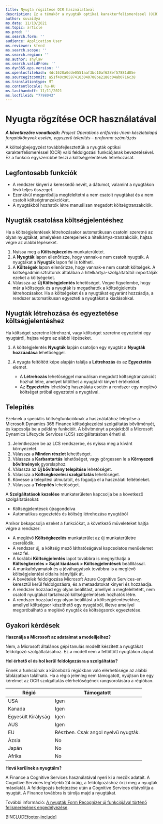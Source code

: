 ```yaml
---
title: Nyugta rögzítése OCR használatával
description: Ez a témakör a nyugták optikai karakterfelismeréssel (OCR) való feldolgozásáról nyújt információkat.
author: suvaidya
ms.date: 11/10/2021
ms.topic: article
ms.prod: ''
ms.search.form: ''
audience: Application User
ms.reviewer: kfend
ms.search.scope: ''
ms.search.region: ''
ms.author: shylaw
ms.search.validFrom: ''
ms.dyn365.ops.version: ''
ms.openlocfilehash: 4dc1628a0dde0551aaf3bc10af628ef57881d85e
ms.sourcegitcommit: a51f40c905874103040708be2188c04ab0716c38
ms.translationtype: MT
ms.contentlocale: hu-HU
ms.lasthandoff: 11/11/2021
ms.locfileid: "7798043"
---
```

# <a name="capture-a-receipt-using-ocr"></a>Nyugta rögzítése OCR használatával

_**A következőre vonatkozik:** Project Operations erőforrás-/nem készletalapú forgatókönyvek esetén, egyszerű telepítés – proforma számlázás_

A költségbejegyzést továbbfejlesztettük a nyugták optikai karakterfelismeréssel (OCR) való feldolgozási funkciójának bevezetésével. Ez a funkció egyszerűbbé teszi a költségjelentések létrehozását.

## <a name="key-features"></a>Legfontosabb funkciók

- A rendszer kinyeri a kereskedő nevét, a dátumot, valamint a nyugtákon lévő teljes összeget.
- Ezenkívül megpróbálja megfeleltetni a nem csatolt nyugtákat és a nem csatolt költségtranzakciókat.
- A nyugtákból hozhatók létre manuálisan megadott költségtranzakciók.

## <a name="attach-receipts-to-an-expense-report"></a>Nyugták csatolása költségjelentéshez

Ha a költségjelentések létrehozásakor automatikusan csatolni szeretné az olyan nyugtákat, amelyeken szerepelnek a hitelkártya-tranzakciók, hajtsa végre az alábbi lépéseket.

  1. Nyissa meg a **Költségkezelés** munkaterületet.
  2. A **Nyugták** lapon ellenőrizze, hogy vannak-e nem csatolt nyugták. A nyugtákat a **Nyugták** lapon fel is töltheti.
  3. A **Költségek** lapon ellenőrizze, hogy vannak-e nem csatolt költségek. A költségadminisztrátorok általában a hitelkártya-szolgáltatótól importálják ezeket a költségeket.
  4. Válassza az **Új Költségjelentés** lehetőséget. Vegye figyelembe, hogy már a költségek és a nyugták is megadhatók a költségjelentés létrehozásakor. Ha a költségeket és a nyugtákat egyaránt hozzáadja, a rendszer automatikusan egyezteti a nyugtákat a kiadásokkal.

## <a name="create-or-match-receipts-to-an-expense-report"></a>Nyugták létrehozása és egyeztetése költségjelentéshez
Ha költséget szeretne létrehozni, vagy költséget szeretne egyeztetni egy nyugtáról, hajtsa végre az alábbi lépéseket.

  1. A költségjelentés **Nyugták** lapján csatoljon egy nyugtát a **Nyugták hozzáadása** lehetőséggel.
  2. A nyugta feltöltött képe alapján találja a **Létrehozás** és az **Egyeztetés** elemet.

      - A **Létrehozás** lehetőséggel manuálisan megadott költségtranzakciót hozhat létre, amelyet kitölthet a nyugtáról kinyert értékekkel.
      - Az **Egyeztetés** lehetőség használata esetén a rendszer egy meglévő költséget próbál egyeztetni a nyugtával.

## <a name="installation"></a>Telepítés

Ezeknek a speciális költségfunkcióknak a használatához telepítse a Microsoft Dynamics 365 Finance költségkezelési szolgáltatás bővítményét, és kapcsolja be a példány funkcióit. A bővítményt a projektből a Microsoft Dynamics Lifecycle Services (LCS) szolgáltatásban érheti el.

1. Jelentkezzen be az LCS rendszerbe, és nyissa meg a kívánt környezetet.
2. Válassza a **Minden részlet** lehetőséget.
3. Válassza a **Karbantartás** lehetőséget, vagy görgessen le a **Környezeti bővítmények** gyorslaphoz.
4. Válassza az **Új bővítmény telepítése** lehetőséget.
5. Válassza a **Költségkezelési szolgáltatás** lehetőséget.
6. Kövesse a telepítési útmutatót, és fogadja el a használati feltételeket.
7. Válassza a **Telepítés** lehetőséget.

A **Szolgáltatások kezelése** munkaterületen kapcsolja be a következő szolgáltatásokat:

- Költségjelentések újragondolva
- Automatikus egyeztetés és költség létrehozása nyugtából

Amikor bekapcsolja ezeket a funkciókat, a következő műveleteket hajtja végre a rendszer:

- A meglévő **Költségkezelés** munkaterület az új munkaterületre cserélődik.
- A rendszer új, a költség mező láthatóságával kapcsolatos menüelemet vesz fel.
- A korábbi **Költségjelentés** lapot továbbra is megnyithatja a **Költségkezelés > Saját kiadások > Költségjelentések** beállítással.
- A munkafolyamatok és a jóváhagyások továbbra is a meglévő költségjelentési oldalra irányítják át.
- A bevételek feldolgozása Microsoft Azure Cognitive Services-en keresztül kerül feldolgozásra, és a metaadatokat kinyeri és hozzáadja.
- A rendszer hozzáad egy olyan beállítást, amellyel a megfeleltetett, nem csatolt nyugtákat tartalmazó költségjelentések hozhatók létre.
- A rendszer hozzáad egy olyan beállítást a költségjelentésekhez, amellyel költségsor készíthető egy nyugtából, illetve amellyel megpróbálható a meglévő nyugták és költségsorok egyeztetése.

## <a name="frequently-asked-questions"></a>Gyakori kérdések

**Használja a Microsoft az adataimat a modelljeihez?**

Nem, a Microsoft általános gépi tanulás modellt készített a nyugtákat feldolgozó szolgáltatásához. Ez a modell nem a feltöltött nyugtákon alapul.

**Hol érhető el és hol kerül feldolgozásra a szolgáltatás?**

Ennek a funkciónak a különböző régiókban való elérhetősége az alábbi táblázatban található. Ha a régió jelenleg nem támogatott, nyújtson be egy kérelmet az OCR szolgáltatás elérhetőségének rangsorolására a régióban. 

| Régió | Támogatott                         |
|--------|-----------------------------------|
| USA    | Igen                               |
| Kanada    | Igen                               |
| Egyesült Királyság     | Igen                               |
| AUS    | Igen                               |
| EU     | Részben. Csak angol nyelvű nyugták. |
| Ázsia   | No                                |
| Japán  | No                                |
| Afrika | No                                |

**Hová kerülnek a nyugtáim?**

A Finance a Cognitive Services használatával nyeri ki a mezők adatait. A Cognitive Services legfeljebb 24 óráig, a feldolgozáshoz őrzi meg a nyugták másolatát. A feldolgozás befejezése után a Cognitive Services eltávolítja a nyugtát. A Finance továbbra is tárolja majd a nyugtákat.

További információ: [A nyugták Form Recognizer új funkciójával történő felismerésének engedélyezése](https://azure.microsoft.com/blog/enable-receipt-understanding-with-form-recognizer-s-new-capability/).


[!INCLUDE[footer-include](../includes/footer-banner.md)]
